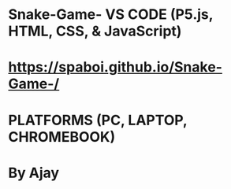 # Snake-Game- VS CODE (P5.js, HTML, CSS, & JavaScript)
# https://spaboi.github.io/Snake-Game-/
# PLATFORMS (PC, LAPTOP, CHROMEBOOK)
# By Ajay 
